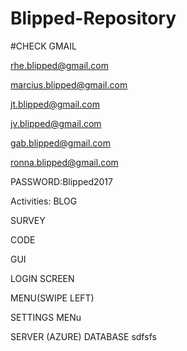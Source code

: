 # Blipped-Repository
#CHECK GMAIL 

rhe.blipped@gmail.com

marcius.blipped@gmail.com

jt.blipped@gmail.com

jv.blipped@gmail.com

gab.blipped@gmail.com

ronna.blipped@gmail.com

PASSWORD:Blipped2017

Activities:
BLOG

SURVEY

CODE

GUI

  LOGIN SCREEN
  
  MENU(SWIPE LEFT)
  
  SETTINGS MENu
  
  
SERVER (AZURE) DATABASE
sdfsfs

